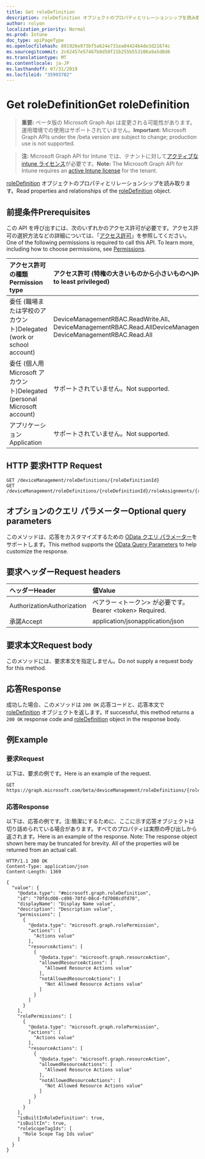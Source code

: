 ```yaml
---
title: Get roleDefinition
description: roleDefinition オブジェクトのプロパティとリレーションシップを読み取ります。
author: rolyon
localization_priority: Normal
ms.prod: Intune
doc_type: apiPageType
ms.openlocfilehash: 891926e973bf5a624e731ea04424b4de3d21674c
ms.sourcegitcommit: 2c62457e57467b8d50f21b255b553106a9a5d8d6
ms.translationtype: MT
ms.contentlocale: ja-JP
ms.lasthandoff: 07/31/2019
ms.locfileid: "35993782"
---
```

# <a name="get-roledefinition"></a><span data-ttu-id="e3a53-103">Get roleDefinition</span><span class="sxs-lookup"><span data-stu-id="e3a53-103">Get roleDefinition</span></span>

> <span data-ttu-id="e3a53-104">**重要:** ベータ版の Microsoft Graph Api は変更される可能性があります。運用環境での使用はサポートされていません。</span><span class="sxs-lookup"><span data-stu-id="e3a53-104">**Important:** Microsoft Graph APIs under the /beta version are subject to change; production use is not supported.</span></span>

> <span data-ttu-id="e3a53-105">**注:** Microsoft Graph API for Intune では、テナントに対して[アクティブな intune ライセンス](https://go.microsoft.com/fwlink/?linkid=839381)が必要です。</span><span class="sxs-lookup"><span data-stu-id="e3a53-105">**Note:** The Microsoft Graph API for Intune requires an [active Intune license](https://go.microsoft.com/fwlink/?linkid=839381) for the tenant.</span></span>

<span data-ttu-id="e3a53-106">[roleDefinition](../resources/intune-rbac-roledefinition.md) オブジェクトのプロパティとリレーションシップを読み取ります。</span><span class="sxs-lookup"><span data-stu-id="e3a53-106">Read properties and relationships of the [roleDefinition](../resources/intune-rbac-roledefinition.md) object.</span></span>

## <a name="prerequisites"></a><span data-ttu-id="e3a53-107">前提条件</span><span class="sxs-lookup"><span data-stu-id="e3a53-107">Prerequisites</span></span>
<span data-ttu-id="e3a53-p101">この API を呼び出すには、次のいずれかのアクセス許可が必要です。アクセス許可の選択方法などの詳細については、「[アクセス許可](/graph/permissions-reference)」を参照してください。</span><span class="sxs-lookup"><span data-stu-id="e3a53-p101">One of the following permissions is required to call this API. To learn more, including how to choose permissions, see [Permissions](/graph/permissions-reference).</span></span>

|<span data-ttu-id="e3a53-110">アクセス許可の種類</span><span class="sxs-lookup"><span data-stu-id="e3a53-110">Permission type</span></span>|<span data-ttu-id="e3a53-111">アクセス許可 (特権の大きいものから小さいものへ)</span><span class="sxs-lookup"><span data-stu-id="e3a53-111">Permissions (from most to least privileged)</span></span>|
|:---|:---|
|<span data-ttu-id="e3a53-112">委任 (職場または学校のアカウント)</span><span class="sxs-lookup"><span data-stu-id="e3a53-112">Delegated (work or school account)</span></span>|<span data-ttu-id="e3a53-113">DeviceManagementRBAC.ReadWrite.All、DeviceManagementRBAC.Read.All</span><span class="sxs-lookup"><span data-stu-id="e3a53-113">DeviceManagementRBAC.ReadWrite.All, DeviceManagementRBAC.Read.All</span></span>|
|<span data-ttu-id="e3a53-114">委任 (個人用 Microsoft アカウント)</span><span class="sxs-lookup"><span data-stu-id="e3a53-114">Delegated (personal Microsoft account)</span></span>|<span data-ttu-id="e3a53-115">サポートされていません。</span><span class="sxs-lookup"><span data-stu-id="e3a53-115">Not supported.</span></span>|
|<span data-ttu-id="e3a53-116">アプリケーション</span><span class="sxs-lookup"><span data-stu-id="e3a53-116">Application</span></span>|<span data-ttu-id="e3a53-117">サポートされていません。</span><span class="sxs-lookup"><span data-stu-id="e3a53-117">Not supported.</span></span>|

## <a name="http-request"></a><span data-ttu-id="e3a53-118">HTTP 要求</span><span class="sxs-lookup"><span data-stu-id="e3a53-118">HTTP Request</span></span>
<!-- {
  "blockType": "ignored"
}
-->
``` http
GET /deviceManagement/roleDefinitions/{roleDefinitionId}
GET /deviceManagement/roleDefinitions/{roleDefinitionId}/roleAssignments/{roleAssignmentId}/roleDefinition
```

## <a name="optional-query-parameters"></a><span data-ttu-id="e3a53-119">オプションのクエリ パラメーター</span><span class="sxs-lookup"><span data-stu-id="e3a53-119">Optional query parameters</span></span>
<span data-ttu-id="e3a53-120">このメソッドは、応答をカスタマイズするための [OData クエリ パラメーター](https://docs.microsoft.com/en-us/graph/query-parameters)をサポートします。</span><span class="sxs-lookup"><span data-stu-id="e3a53-120">This method supports the [OData Query Parameters](https://docs.microsoft.com/en-us/graph/query-parameters) to help customize the response.</span></span>

## <a name="request-headers"></a><span data-ttu-id="e3a53-121">要求ヘッダー</span><span class="sxs-lookup"><span data-stu-id="e3a53-121">Request headers</span></span>
|<span data-ttu-id="e3a53-122">ヘッダー</span><span class="sxs-lookup"><span data-stu-id="e3a53-122">Header</span></span>|<span data-ttu-id="e3a53-123">値</span><span class="sxs-lookup"><span data-stu-id="e3a53-123">Value</span></span>|
|:---|:---|
|<span data-ttu-id="e3a53-124">Authorization</span><span class="sxs-lookup"><span data-stu-id="e3a53-124">Authorization</span></span>|<span data-ttu-id="e3a53-125">ベアラー &lt;トークン&gt; が必要です。</span><span class="sxs-lookup"><span data-stu-id="e3a53-125">Bearer &lt;token&gt; Required.</span></span>|
|<span data-ttu-id="e3a53-126">承諾</span><span class="sxs-lookup"><span data-stu-id="e3a53-126">Accept</span></span>|<span data-ttu-id="e3a53-127">application/json</span><span class="sxs-lookup"><span data-stu-id="e3a53-127">application/json</span></span>|

## <a name="request-body"></a><span data-ttu-id="e3a53-128">要求本文</span><span class="sxs-lookup"><span data-stu-id="e3a53-128">Request body</span></span>
<span data-ttu-id="e3a53-129">このメソッドには、要求本文を指定しません。</span><span class="sxs-lookup"><span data-stu-id="e3a53-129">Do not supply a request body for this method.</span></span>

## <a name="response"></a><span data-ttu-id="e3a53-130">応答</span><span class="sxs-lookup"><span data-stu-id="e3a53-130">Response</span></span>
<span data-ttu-id="e3a53-131">成功した場合、このメソッドは `200 OK` 応答コードと、応答本文で [roleDefinition](../resources/intune-rbac-roledefinition.md) オブジェクトを返します。</span><span class="sxs-lookup"><span data-stu-id="e3a53-131">If successful, this method returns a `200 OK` response code and [roleDefinition](../resources/intune-rbac-roledefinition.md) object in the response body.</span></span>

## <a name="example"></a><span data-ttu-id="e3a53-132">例</span><span class="sxs-lookup"><span data-stu-id="e3a53-132">Example</span></span>

### <a name="request"></a><span data-ttu-id="e3a53-133">要求</span><span class="sxs-lookup"><span data-stu-id="e3a53-133">Request</span></span>
<span data-ttu-id="e3a53-134">以下は、要求の例です。</span><span class="sxs-lookup"><span data-stu-id="e3a53-134">Here is an example of the request.</span></span>
``` http
GET https://graph.microsoft.com/beta/deviceManagement/roleDefinitions/{roleDefinitionId}
```

### <a name="response"></a><span data-ttu-id="e3a53-135">応答</span><span class="sxs-lookup"><span data-stu-id="e3a53-135">Response</span></span>
<span data-ttu-id="e3a53-p102">以下は、応答の例です。注:簡潔にするために、ここに示す応答オブジェクトは切り詰められている場合があります。すべてのプロパティは実際の呼び出しから返されます。</span><span class="sxs-lookup"><span data-stu-id="e3a53-p102">Here is an example of the response. Note: The response object shown here may be truncated for brevity. All of the properties will be returned from an actual call.</span></span>
``` http
HTTP/1.1 200 OK
Content-Type: application/json
Content-Length: 1369

{
  "value": {
    "@odata.type": "#microsoft.graph.roleDefinition",
    "id": "70fdcd08-cd08-70fd-08cd-fd7008cdfd70",
    "displayName": "Display Name value",
    "description": "Description value",
    "permissions": [
      {
        "@odata.type": "microsoft.graph.rolePermission",
        "actions": [
          "Actions value"
        ],
        "resourceActions": [
          {
            "@odata.type": "microsoft.graph.resourceAction",
            "allowedResourceActions": [
              "Allowed Resource Actions value"
            ],
            "notAllowedResourceActions": [
              "Not Allowed Resource Actions value"
            ]
          }
        ]
      }
    ],
    "rolePermissions": [
      {
        "@odata.type": "microsoft.graph.rolePermission",
        "actions": [
          "Actions value"
        ],
        "resourceActions": [
          {
            "@odata.type": "microsoft.graph.resourceAction",
            "allowedResourceActions": [
              "Allowed Resource Actions value"
            ],
            "notAllowedResourceActions": [
              "Not Allowed Resource Actions value"
            ]
          }
        ]
      }
    ],
    "isBuiltInRoleDefinition": true,
    "isBuiltIn": true,
    "roleScopeTagIds": [
      "Role Scope Tag Ids value"
    ]
  }
}
```





